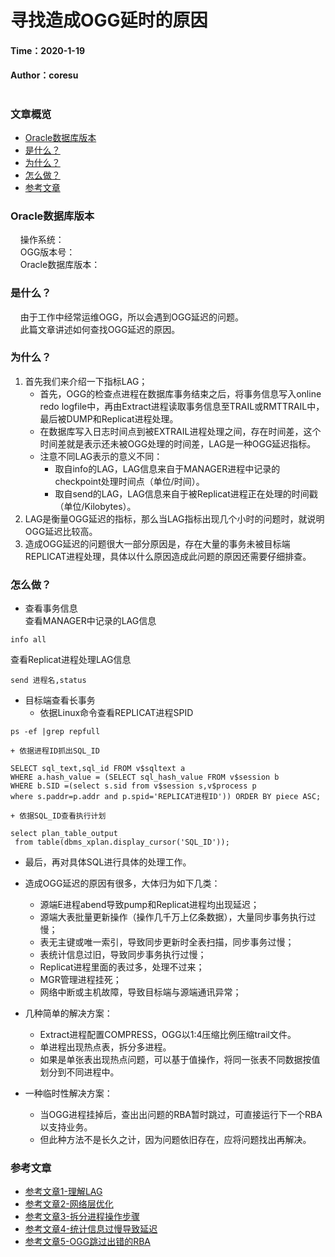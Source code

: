 # 寻找造成OGG延时的原因  
#### Time：2020-1-19  
#### Author：coresu
# 

### 文章概览
- [Oracle数据库版本](#Oracle数据库版本)  
- [是什么？](#是什么？) 
- [为什么？](#为什么？)  
- [怎么做？](#怎么做？)  
- [参考文章](#参考文章)

### Oracle数据库版本  
&nbsp;&nbsp;&nbsp;&nbsp;操作系统：   
&nbsp;&nbsp;&nbsp;&nbsp;OGG版本号：   
&nbsp;&nbsp;&nbsp;&nbsp;Oracle数据库版本：


### 是什么？  
&nbsp;&nbsp;&nbsp;&nbsp;由于工作中经常运维OGG，所以会遇到OGG延迟的问题。   
&nbsp;&nbsp;&nbsp;&nbsp;此篇文章讲述如何查找OGG延迟的原因。

### 为什么？
1. 首先我们来介绍一下指标LAG；  
    - 首先，OGG的检查点进程在数据库事务结束之后，将事务信息写入online redo logfile中，再由Extract进程读取事务信息至TRAIL或RMTTRAIL中，最后被DUMP和Replicat进程处理。  
    - 在数据库写入日志时间点到被EXTRAIL进程处理之间，存在时间差，这个时间差就是表示还未被OGG处理的时间差，LAG是一种OGG延迟指标。  
    - 注意不同LAG表示的意义不同：  
        + 取自info的LAG，LAG信息来自于MANAGER进程中记录的checkpoint处理时间点（单位/时间）。
        + 取自send的LAG，LAG信息来自于被Replicat进程正在处理的时间戳（单位/Kilobytes）。
2. LAG是衡量OGG延迟的指标，那么当LAG指标出现几个小时的问题时，就说明OGG延迟比较高。  
3. 造成OGG延迟的问题很大一部分原因是，存在大量的事务未被目标端REPLICAT进程处理，具体以什么原因造成此问题的原因还需要仔细排查。

### 怎么做？
- 查看事务信息  
查看MANAGER中记录的LAG信息
```
info all
```
查看Replicat进程处理LAG信息
```
send 进程名,status
```


- 目标端查看长事务 
    + 依据Linux命令查看REPLICAT进程SPID
```
ps -ef |grep repfull
```
    + 依据进程ID抓出SQL_ID  
```
SELECT sql_text,sql_id FROM v$sqltext a 
WHERE a.hash_value = (SELECT sql_hash_value FROM v$session b 
WHERE b.SID =(select s.sid from v$session s,v$process p 
where s.paddr=p.addr and p.spid='REPLICAT进程ID')) ORDER BY piece ASC;
```

    + 依据SQL_ID查看执行计划
```
select plan_table_output
 from table(dbms_xplan.display_cursor('SQL_ID'));  
```
- 最后，再对具体SQL进行具体的处理工作。  

- 造成OGG延迟的原因有很多，大体归为如下几类：
    - 源端E进程abend导致pump和Replicat进程均出现延迟；
    - 源端大表批量更新操作（操作几千万上亿条数据），大量同步事务执行过慢；
    - 表无主键或唯一索引，导致同步更新时全表扫描，同步事务过慢；
    + 表统计信息过旧，导致同步事务执行过慢；
    - Replicat进程里面的表过多，处理不过来；
    + MGR管理进程挂死；
    + 网络中断或主机故障，导致目标端与源端通讯异常；



- 几种简单的解决方案：

    - Extract进程配置COMPRESS，OGG以1:4压缩比例压缩trail文件。
    - 单进程出现热点表，拆分多进程。
    - 如果是单张表出现热点问题，可以基于值操作，将同一张表不同数据按值划分到不同进程中。

- 一种临时性解决方案：  
    + 当OGG进程挂掉后，查出出问题的RBA暂时跳过，可直接运行下一个RBA以支持业务。
    + 但此种方法不是长久之计，因为问题依旧存在，应将问题找出再解决。

### 参考文章 
- [参考文章1-理解LAG](https://tieba.baidu.com/p/3791421261?red_tag=1308070587)
- [参考文章2-网络层优化](https://blog.csdn.net/zwjzqqb/article/details/81165433)
- [参考文章3-拆分进程操作步骤](https://www.cnblogs.com/zjpeng/p/10881829.html)
- [参考文章4-统计信息过慢导致延迟](https://blog.51cto.com/yangjunfeng/1944421)
- [参考文章5-OGG跳过出错的RBA](https://www.cnblogs.com/hxlasky/p/10261206.html)
